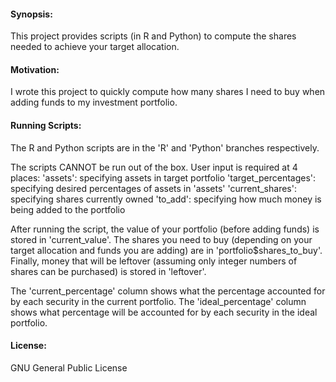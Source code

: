 #### Synopsis:
This project provides scripts (in R and Python) to compute the shares needed to achieve your target allocation.

#### Motivation:
I wrote this project to quickly compute how many shares I need to buy when adding funds to my investment portfolio.

#### Running Scripts:
The R and Python scripts are in the 'R' and 'Python' branches respectively.

The scripts CANNOT be run out of the box. User input is required at 4 places:
'assets':                 specifying assets in target portfolio
'target_percentages':     specifying desired percentages of assets in 'assets'
'current_shares':         specifying shares currently owned
'to_add':                 specifying how much money is being added to the portfolio

After running the script, the value of your portfolio (before adding funds) is stored in 'current_value'. The shares you need to buy (depending on your target allocation and funds you are adding) are in 'portfolio$shares_to_buy'. Finally, money that will be leftover (assuming only integer numbers of shares can be purchased) is stored in 'leftover'.

The 'current_percentage' column shows what the percentage accounted for by each security in the current portfolio.
The 'ideal_percentage' column shows what percentage will be accounted for by each security in the ideal portfolio.

#### License:
GNU General Public License
